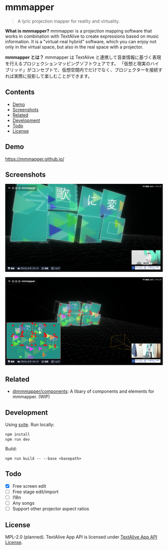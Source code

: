 # mmmapper

> A lyric projection mapper for reality and virtuality.

**What is mmmapper?** mmmapper is a projection mapping software that works in combination with TextAlive to create expressions based on music information. It is a "virtual-real hybrid" software, which you can enjoy not only in the virtual space, but also in the real space with a projector.

**mmmapper とは？** mmmapper は TextAlive と連携して音楽情報に基づく表現を行えるプロジェクションマッピングソフトウェアです。
「仮想と現実のハイブリッド」がコンセプトで、仮想空間内でだけでなく、プロジェクターを接続すれば実際に投影して楽しむことができます。

## Contents

- [Demo](#demo)
- [Screenshots](#screenshots)
- [Related](#related)
- [Development](#development)
- [Todo](#todo)
- [License](#license)

## Demo

<https://mmmapper.github.io/>

## Screenshots

![screenshot 1](assets/screenshot1.png)

![screenshot 2](assets/screenshot2.png)

## Related

- [@mmmapper/components](https://mmmapper.github.io/mmmapper-components/): A libary of components and elements for mmmapper. (WIP)

## Development

Using [svite](https://github.com/dominikg/svite). Run locally:

```
npm install
npm run dev
```

Build:

```
npm run build -- --base <basepath>
```

## Todo

* [x] Free screen edit
* [ ] Free stage edit/import
* [ ] I18n
* [ ] Any songs
* [ ] Support other projector aspect ratios

## License

MPL-2.0 (planned). TextAlive App API is licensed under [TextAlive App API License](https://github.com/TextAliveJp/textalive-app-api/blob/master/LICENSE.md).
